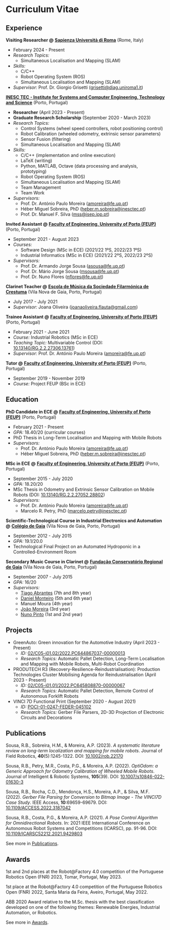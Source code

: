 # Curriculum Vitae

## Experience

**Visiting Researcher @**
**[Sapienza Università di Roma](https://www.uniroma1.it/en/)**
(Rome, Italy)

- February 2024 - Present
- _Research Topics:_
    - Simultaneous Localisation and Mapping (SLAM)
- _Skills:_
    - C/C++
    - Robot Operating System (ROS)
    - Simultaneous Localisation and Mapping (SLAM)
- _Supervisor:_ Prof. Dr. Giorgio Grisetti
  ([grisetti@diag.uniroma1.it](mailto:grisetti@diag.uniroma1.it))

**[INESC TEC - Institute for Systems and Computer Engineering, Technology and Science](https://www.inesctec.pt/en/)**
(Porto, Portugal)

- **Researcher** (April 2023 - Present)
- **Graduate Research Scholarship** (September 2020 - March 2023)
- _Research Topics:_
    - Control Systems (wheel speed controllers, robot positioning control)
    - Robot Calibration (wheeled odometry, extrinsic sensor parameters)
    - Sensor Fusion (filtering)
    - Simultaneous Localisation and Mapping (SLAM)
- _Skills:_
    - C/C++ (implementation and online execution)
    - LaTeX (writing)
    - Python, MATLAB, Octave (data processing and analysis, prototyping)
    - Robot Operating System (ROS)
    - Simultaneous Localisation and Mapping (SLAM)
    - Team Management
    - Team Work
- _Supervisors:_
    - Prof. Dr. António Paulo Moreira
      ([amoreira@fe.up.pt](mailto:amoreira@fe.up.pt))
    - Héber Miguel Sobreira, PhD
      ([heber.m.sobreira@inesctec.pt](mailto:heber.m.sobreira@inesctec.pt))
    - Prof. Dr. Manuel F. Silva ([mss@isep.ipp.pt](mailto:mss@isep.ipp.pt))

**Invited Assistant @**
**[Faculty of Engineering, University of Porto (FEUP)](https://sigarra.up.pt/feup/en/)**
(Porto, Portugal)

- September 2021 - August 2023
- _Courses:_
    - Software Design (MSc in ECE) (2021/22 1ºS, 2022/23 1ºS)
    - Industrial Informatics (MSc in ECE) (2021/22 2ºS, 2022/23 2ºS)
- _Supervisors:_
    - Prof. Dr. Armando Jorge Sousa ([asousa@fe.up.pt](mailto:asousa@fe.up.pt))
    - Prof. Dr. Mário Jorge Sousa ([msousa@fe.up.pt](mailto:msousa@fe.up.pt))
    - Prof. Dr. Nuno Flores ([nflores@fe.up.pt](mailto:nflores@fe.up.pt))

**Clarinet Teacher @**
**[Escola de Música da Sociedade Filarmónica de Crestuma](https://www.facebook.com/escolademusica.sfc/)**
(Vila Nova de Gaia, Porto, Portugal)

- July 2017 - July 2021
- _Supervisor:_ Joana Oliveira
  ([joanaoliveira.flauta@gmail.com](mailto:joanaoliveira.flauta@gmail.com))

**Trainee Assistant @**
**[Faculty of Engineering, University of Porto (FEUP)](https://sigarra.up.pt/feup/en/)**
(Porto, Portugal)

- February 2021 - June 2021
- _Course:_ Industrial Robotics (MSc in ECE)
- _Teaching Topic:_ Multivariable Control
  (DOI: [10.13140/RG.2.2.27306.13761](http://dx.doi.org/10.13140/RG.2.2.27306.13761))
- _Supervisor:_ Prof. Dr. António Paulo Moreira
  ([amoreira@fe.up.pt](mailto:amoreira@fe.up.pt))

**Tutor @**
**[Faculty of Engineering, University of Porto (FEUP)](https://sigarra.up.pt/feup/en/)**
(Porto, Portugal)

- September 2019 - November 2019
- _Course:_ Project FEUP (BSc in ECE)

## Education

**PhD Candidate in ECE @**
**[Faculty of Engineering, University of Porto (FEUP)](https://sigarra.up.pt/feup/en/)**
(Porto, Portugal)

- February 2021 - Present
- _GPA:_ 18.40/20 (curricular courses)
- PhD Thesis in Long-Term Localisation and Mapping with Mobile Robots
- _Supervisors:_
    - Prof. Dr. António Paulo Moreira
      ([amoreira@fe.up.pt](mailto:amoreira@fe.up.pt))
    - Héber Miguel Sobreira, PhD
      ([heber.m.sobreira@inesctec.pt](mailto:heber.m.sobreira@inesctec.pt))

**MSc in ECE @**
**[Faculty of Engineering, University of Porto (FEUP)](https://sigarra.up.pt/feup/en/)**
(Porto, Portugal)

- September 2015 - July 2020
- _GPA:_ 18.20/20
- MSc Thesis in Odometry and Extrinsic Sensor Calibration on Mobile Robots
  (DOI: [10.13140/RG.2.2.27052.28802](http://dx.doi.org/10.13140/RG.2.2.27052.28802))
- _Supervisors:_
    - Prof. Dr. António Paulo Moreira
      ([amoreira@fe.up.pt](mailto:amoreira@fe.up.pt))
    - Marcelo R. Petry, PhD
      ([marcelo.petry@inesctec.pt](mailto:marcelo.petry@inesctec.pt))

**Scientific-Technological Course in Industrial Electronics and Automation @**
**[Colégio de Gaia](https://www.colgaia.pt/)**
(Vila Nova de Gaia, Porto, Portugal)

- September 2012 - July 2015
- _GPA:_ 19.1/20.0
- Technological Final Project on an Automated Hydroponic in a
  Controlled-Environment Room

**Secondary Music Course in Clarinet @**
**[Fundação Conservatório Regional de Gaia](https://conservatoriodegaia.org/)**
(Vila Nova de Gaia, Porto, Portugal)

- September 2007 - July 2015
- _GPA:_ 16/20
- _Supervisors:_
    - [Tiago Abrantes](https://www.meloteca.com/portfolio-item/tiago-abrantes/)
      (7th and 8th year)
    - [Daniel Monteiro](https://www.meloteca.com/portfolio-item/daniel-monteiro/)
      (5th and 6th year)
    - Manuel Moura (4th year)
    - [João Moreira](https://www.meloteca.com/portfolio-item/joao-moreira-clarinete/)
      (3rd year)
    - [Nuno Pinto](https://www.meloteca.com/portfolio-item/nuno-pinto/)
      (1st and 2nd year)

## Projects

- GreenAuto: Green innovation for the Automotive Industry
  (April 2023 - Present)
    - _ID:_
      [02/C05-i01.02/2022.PC644867037-00000013](https://transparencia.gov.pt/en/fundos-europeus/prr/beneficiarios-projetos/projeto/02/C05-i01.02/2022.PC644867037-00000013/)
    - _Research Topics:_
      Automatic Pallet Detection,
      Long-Term Localisation and Mapping with Mobile Robots,
      Multi-Robot Coordination
- PRODUTECH R3 (Recovery-Resilience-Reindustrialisation): Production
  Technologies Cluster Mobilising Agenda for Reindustrialisation
  (April 2023 - Present)
    - _ID:_
      [02/C05-i01.01/2022.PC645808870-00000067](https://transparencia.gov.pt/en/fundos-europeus/prr/beneficiarios-projetos/projeto/02/C05-i01.01/2022.PC645808870-00000067/)
    - _Research Topics:_
      Automatic Pallet Detection,
      Remote Control of Autonomous Forklift Robots
- VINCI 7D Functional Print
  (September 2020 - August 2021)
    - _ID:_
      [POCI-01-0247-FEDER-045102](https://www.inesctec.pt/en/projects/vinci7d)
    - _Research Topics:_
      Gerber File Parsers,
      2D-3D Projection of Electronic Circuits and Decorations

## Publications

Sousa, R.B., Sobreira, H.M., & Moreira, A.P. (2023).
_A systematic literature review on long-term localization and mapping for_
_mobile robots_.
Journal of Field Robotics, **40**(5):1245-1322.
DOI: [10.1002/rob.22170](https://doi.org/10.1002/rob.22170)

Sousa, R.B., Petry, M.R., Costa, P.G., & Moreira, A.P. (2022).
_OptiOdom: a Generic Approach for Odometry Calibration of Wheeled Mobile Robots_.
Journal of Intelligent & Robotic Systems, **105**(39).
DOI: [10.1007/s10846-022-01630-3](https://doi.org/10.1007/s10846-022-01630-3)

Sousa, R.B., Rocha, C.D., Mendonça, H.S., Moreira, A.P., & Silva, M.F. (2022).
_Gerber File Parsing for Conversion to Bitmap Image - The VINCI7D Case Study_.
IEEE Access, **10**:69659-69679.
DOI: [10.1109/ACCESS.2022.3187042](https://doi.org/10.1109/ACCESS.2022.3187042)

Sousa, R.B., Costa, P.G., & Moreira, A.P. (2021).
_A Pose Control Algorithm for Omnidirectional Robots_.
In: 2021 IEEE International Conference on Autonomous Robot Systems and
Competitions (ICARSC), pp. 91-96.
DOI: [10.1109/ICARSC52212.2021.9429803](https://doi.org/10.1109/ICARSC52212.2021.9429803)

See more in [Publications](publications.md).

## Awards

1st and 2nd places at the
Robot@Factory 4.0 competition of the Portuguese Robotics Open (FNR) 2023,
Tomar, Portugal, May 2023.

1st place at the
Robot@Factory 4.0 competition of the Portuguese Robotics Open (FNR) 2022,
Santa Maria da Feira, Aveiro, Portugal, May 2022.

ABB 2020 Award relative to the
M.Sc. thesis with the best classification developed on one of the following
themes: Renewable Energies, Industrial Automation, or Robotics.

See more in [Awards](awards.md).
